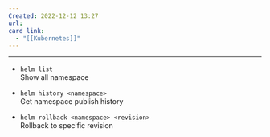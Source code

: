 ```yaml
---
Created: 2022-12-12 13:27
url: 
card link:
  - "[[Kubernetes]]"
---
```

---
- `helm list`  
Show all namespace

- `helm history <namespace>`  
Get namespace publish history

- `helm rollback <namespace> <revision>`  
Rollback to specific revision




